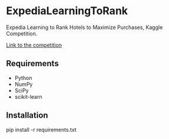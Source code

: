 # ExpediaLearningToRank
Expedia Learning to Rank Hotels to Maximize Purchases, Kaggle Competition.

[Link to the competition](https://www.kaggle.com/c/expedia-personalized-sort)

## Requirements
- Python
- NumPy
- SciPy
- scikit-learn

## Installation
pip install -r requirements.txt
